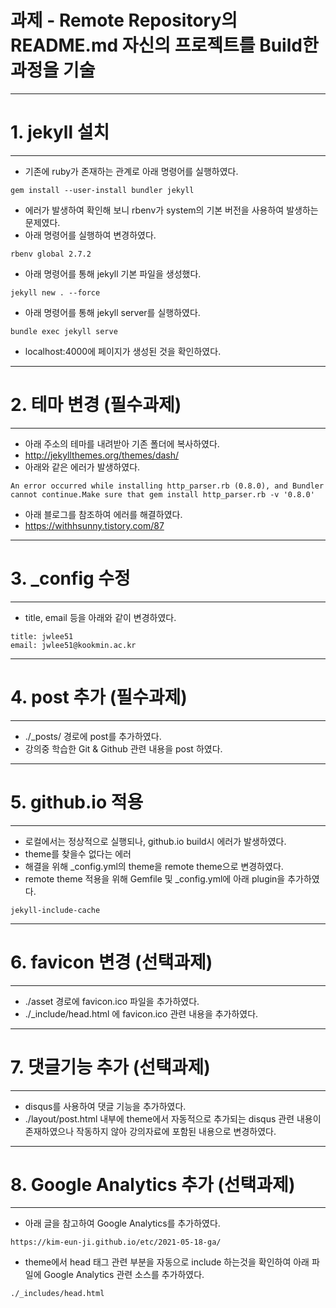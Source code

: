 과제 - Remote Repository의 README.md 자신의 프로젝트를 Build한 과정을 기술
==========

----------
# 1. jekyll 설치
----------
 - 기존에 ruby가 존재하는 관계로 아래 명령어를 실행하였다.
```
gem install --user-install bundler jekyll
```
 - 에러가 발생하여 확인해 보니 rbenv가 system의 기본 버전을 사용하여 발생하는 문제였다.
 - 아래 명령어를 실행하여 변경하였다.
```
rbenv global 2.7.2
```
 - 아래 명령어를 통해 jekyll 기본 파일을 생성했다.
```
jekyll new . --force
```
 - 아래 명령어를 통해 jekyll server를 실행하였다.
```
bundle exec jekyll serve
```
 - localhost:4000에 페이지가 생성된 것을 확인하였다.

----------
# 2. 테마 변경 (필수과제)
-----------
 - 아래 주소의 테마를 내려받아 기존 폴더에 복사하였다.
 - http://jekyllthemes.org/themes/dash/
 - 아래와 같은 에러가 발생하였다.
```
An error occurred while installing http_parser.rb (0.8.0), and Bundler cannot continue.Make sure that gem install http_parser.rb -v '0.8.0'
```
 - 아래 블로그를 참조하여 에러를 해결하였다.
 - https://withhsunny.tistory.com/87

----------
# 3. _config 수정
----------
 - title, email 등을 아래와 같이 변경하였다.
```
title: jwlee51
email: jwlee51@kookmin.ac.kr
```

------------
# 4. post 추가 (필수과제)
------------
 - ./_posts/ 경로에 post를 추가하였다.
 - 강의중 학습한 Git & Github 관련 내용을 post 하였다.

-----------
# 5. github.io 적용
-----------
 - 로컬에서는 정상적으로 실행되나, github.io build시 에러가 발생하였다.
 - theme를 찾을수 없다는 에러
 - 해결을 위해 _config.yml의 theme을 remote theme으로 변경하였다.
 - remote theme 적용을 위해 Gemfile 및 _config.yml에 아래 plugin을 추가하였다.
```
jekyll-include-cache
```

----------
# 6. favicon 변경 (선택과제)
----------
 - ./asset 경로에 favicon.ico 파일을 추가하였다.
 - ./_include/head.html 에 favicon.ico 관련 내용을 추가하였다.

---------
# 7. 댓글기능 추가 (선택과제)
---------
 - disqus를 사용하여 댓글 기능을 추가하였다.
 - ./layout/post.html 내부에 theme에서 자동적으로 추가되는 disqus 관련 내용이 존재하였으나 작동하지 않아 강의자료에 포함된 내용으로 변경하였다.

---------
# 8. Google Analytics 추가 (선택과제)
---------
 - 아래 글을 참고하여 Google Analytics를 추가하였다.
```
https://kim-eun-ji.github.io/etc/2021-05-18-ga/
```
 - theme에서 head 태그 관련 부분을 자동으로 include 하는것을 확인하여 아래 파일에 Google Analytics 관련 소스를 추가하였다.
```
./_includes/head.html
```
